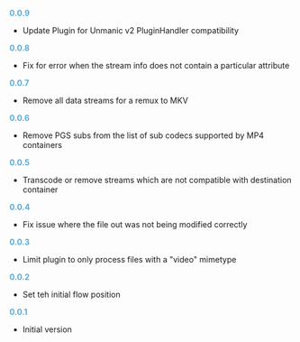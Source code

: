 
**<span style="color:#56adda">0.0.9</span>**
- Update Plugin for Unmanic v2 PluginHandler compatibility

**<span style="color:#56adda">0.0.8</span>**
- Fix for error when the stream info does not contain a particular attribute

**<span style="color:#56adda">0.0.7</span>**
- Remove all data streams for a remux to MKV

**<span style="color:#56adda">0.0.6</span>**
- Remove PGS subs from the list of sub codecs supported by MP4 containers

**<span style="color:#56adda">0.0.5</span>**
- Transcode or remove streams which are not compatible with destination container

**<span style="color:#56adda">0.0.4</span>**
- Fix issue where the file out was not being modified correctly

**<span style="color:#56adda">0.0.3</span>**
- Limit plugin to only process files with a "video" mimetype

**<span style="color:#56adda">0.0.2</span>**
- Set teh initial flow position

**<span style="color:#56adda">0.0.1</span>**
- Initial version
